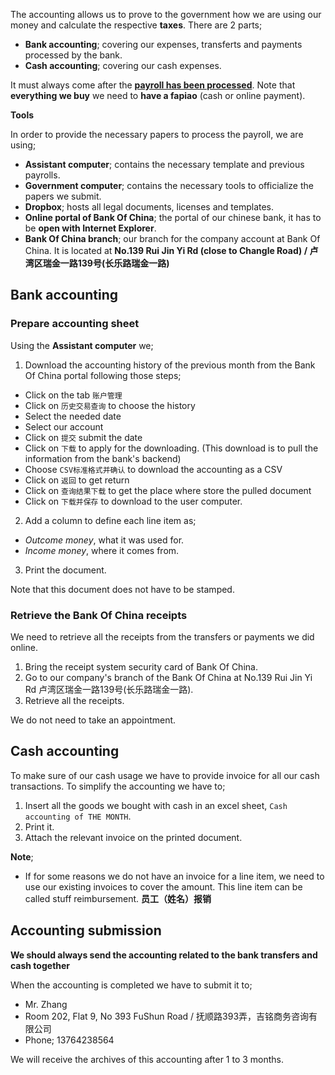 The accounting allows us to prove to the government how we are using our money and calculate the respective **taxes**. There are 2 parts;

* **Bank accounting**; covering our expenses, transferts and payments processed by the bank.
* **Cash accounting**; covering our cash expenses.

It must always come after the **[payroll has been processed](https://github.com/Wiredcraft/wiredcraft.com/wiki/How-to-process-the-payroll)**. Note that **everything we buy** we need to **have a fapiao** (cash or online payment).

**Tools**

In order to provide the necessary papers to process the payroll, we are using;

* **Assistant computer**; contains the necessary template and previous payrolls.
* **Government computer**; contains the necessary tools to officialize the papers we submit.
* **Dropbox**; hosts all legal documents, licenses and templates.
* **Online portal of Bank Of China**; the portal of our chinese bank, it has to be **open with Internet Explorer**.
* **Bank Of China branch**; our branch for the company account at Bank Of China. It is located at **No.139 Rui Jin Yi Rd (close to Changle Road) / 卢湾区瑞金一路139号(长乐路瑞金一路)**

## Bank accounting
### Prepare accounting sheet

Using the **Assistant computer** we;

1. Download the accounting history of the previous month from the Bank Of China portal following those steps;
  * Click on the tab `账户管理`
  * Click on `历史交易查询` to choose the history
  * Select the needed date
  * Select our account
  * Click on `提交` submit the date
  * Click on `下载` to apply for the downloading. (This download is to pull the information from the bank's backend)
  * Choose `CSV标准格式并确认` to download the accounting as a CSV
  * Click on `返回` to get return
  * Click on `查询结果下载` to get the place where store the pulled document
  * Click on `下载并保存` to download to the user computer.
2. Add a column to define each line item as;
  * *Outcome money*, what it was used for.
  * *Income money*, where it comes from.
3. Print the document.

Note that this document does not have to be stamped.

### Retrieve the Bank Of China receipts

We need to retrieve all the receipts from the transfers or payments we did online.

1. Bring the receipt system security card of Bank Of China.
2. Go to our company's branch of the Bank Of China at No.139 Rui Jin Yi Rd 卢湾区瑞金一路139号(长乐路瑞金一路).
3. Retrieve all the receipts.

We do not need to take an appointment.

## Cash accounting

To make sure of our cash usage we have to provide invoice for all our cash transactions. To simplify the accounting we have to;

1. Insert all the goods we bought with cash in an excel sheet, `Cash accounting of THE MONTH`.
2. Print it.
3. Attach the relevant invoice on the printed document.

**Note**;

* If for some reasons we do not have an invoice for a line item, we need to use our existing invoices to cover the amount. This line item can be called stuff reimbursement. **员工（姓名）报销**

## Accounting submission

**We should always send the accounting related to the bank transfers and cash together**

When the accounting is completed we have to submit it to;

* Mr. Zhang
* Room 202, Flat 9, No 393 FuShun Road / 抚顺路393弄，吉铭商务咨询有限公司
* Phone; 13764238564

We will receive the archives of this accounting after 1 to 3 months.